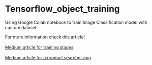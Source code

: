 # Tensorflow_object_training
Using Google Colab notebook to train Image Classification model with custom dataset.

For more information check this article!
<br><br>
[Medium article for training stages](https://medium.com/@rifatcakira/create-tensorflow-object-detection-model-with-your-own-dataset-in-google-colab-63e9d7853a3e)
<br><br>
[Medium article for a product searcher app](https://medium.com/@rifatcakira/how-to-search-a-product-price-by-taking-a-picture-of-it-332a7a4ea30a)
